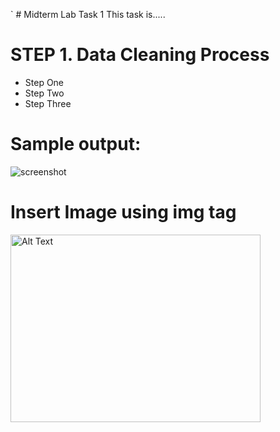 `  # Midterm Lab Task 1
This task is.....
# STEP 1. Data Cleaning Process
- Step One
- Step Two
- Step Three
# Sample output:
![screenshot](MidtermTask/image/Screenshot(1).png)
# Insert Image using img tag
<img src="MidtermTask/image/Screenshot(1).png" alt="Alt Text" width="400" height="300">
